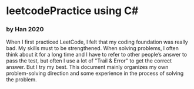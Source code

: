 # leetcodePractice using C#
### by Han 2020
When I first practiced LeetCode, I  felt that my coding foundation was really bad. My skills must to be strengthened.
When solving problems, I often think about it for a long time and I have to refer to other people’s answer to pass the test, but often I use a lot of "Trail & Error" to get the correct answer. But I try my best.
This document mainly organizes my own problem-solving direction and some experience in the process of solving the problem.
